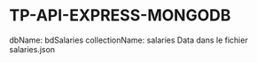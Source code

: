 # TP-API-EXPRESS-MONGODB
dbName: bdSalaries
collectionName: salaries
Data dans le fichier salaries.json
